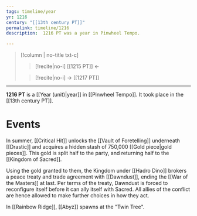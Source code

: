 ```yaml
---
tags: timeline/year 
yr: 1216
century: "[[13th century PT]]"
permalink: timeline/1216
description:  1216 PT was a year in Pinwheel Tempo.

---
```

>[!column | no-title txt-c]
>>[!recite|no-i] [[1215 PT]] ←
>
>> [!recite|no-i] → [[1217 PT]]

---
**1216 PT** is a [[Year (unit)|year]] in [[Pinwheel Tempo]]. It took place in the [[13th century PT]]. 

# Events


In summer, [[Critical Hit]] unlocks the [[Vault of Foretelling]] underneath [[Drastic]] and acquires a hidden stash of 750,000 [[Gold piece|gold pieces]]. This gold is split half to the party, and returning half to the [[Kingdom of Sacred]].

Using the gold granted to them, the Kingdom under [[Hadro Dino]] brokers a peace treaty and trade agreement with [[Dawndust]], ending the [[War of the Masters]] at last. Per terms of the treaty, Dawndust is forced to reconfigure itself before it can ally itself with Sacred. All allies of the conflict are hence allowed to make further choices in how they act.

In [[Rainbow Ridge]], [[Abyz]] spawns at the "Twin Tree".